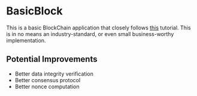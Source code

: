 # BasicBlock

This is a basic BlockChain application that closely follows [this](https://developer.ibm.com/technologies/blockchain/tutorials/develop-a-blockchain-application-from-scratch-in-python/) tutorial. This is in no means an industry-standard, or even small business-worthy implementation.

## Potential Improvements

* Better data integrity verification
* Better consensus protocol
* Better nonce computation